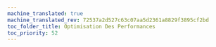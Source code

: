 ```yaml
---
machine_translated: true
machine_translated_rev: 72537a2d527c63c07aa5d2361a8829f3895cf2bd
toc_folder_title: Optimisation Des Performances
toc_priority: 52
---
```



